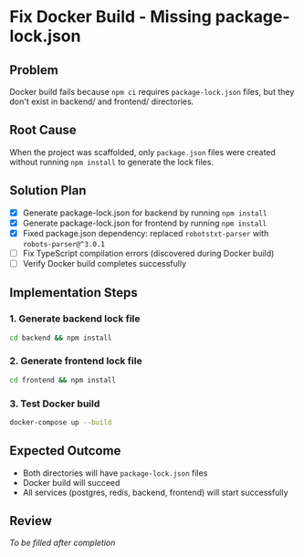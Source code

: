 # Fix Docker Build - Missing package-lock.json

## Problem
Docker build fails because `npm ci` requires `package-lock.json` files, but they don't exist in backend/ and frontend/ directories.

## Root Cause
When the project was scaffolded, only `package.json` files were created without running `npm install` to generate the lock files.

## Solution Plan

- [x] Generate package-lock.json for backend by running `npm install`
- [x] Generate package-lock.json for frontend by running `npm install`
- [x] Fixed package.json dependency: replaced `robotstxt-parser` with `robots-parser@^3.0.1`
- [ ] Fix TypeScript compilation errors (discovered during Docker build)
- [ ] Verify Docker build completes successfully

## Implementation Steps

### 1. Generate backend lock file
```bash
cd backend && npm install
```

### 2. Generate frontend lock file
```bash
cd frontend && npm install
```

### 3. Test Docker build
```bash
docker-compose up --build
```

## Expected Outcome
- Both directories will have `package-lock.json` files
- Docker build will succeed
- All services (postgres, redis, backend, frontend) will start successfully

## Review
_To be filled after completion_